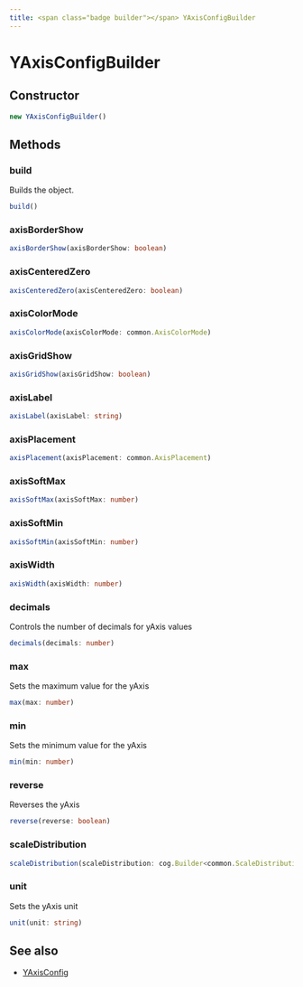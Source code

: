 ```yaml
---
title: <span class="badge builder"></span> YAxisConfigBuilder
---
```

# <span class="badge builder"></span> YAxisConfigBuilder

## Constructor

```typescript
new YAxisConfigBuilder()
```
## Methods

### <span class="badge object-method"></span> build

Builds the object.

```typescript
build()
```

### <span class="badge object-method"></span> axisBorderShow

```typescript
axisBorderShow(axisBorderShow: boolean)
```

### <span class="badge object-method"></span> axisCenteredZero

```typescript
axisCenteredZero(axisCenteredZero: boolean)
```

### <span class="badge object-method"></span> axisColorMode

```typescript
axisColorMode(axisColorMode: common.AxisColorMode)
```

### <span class="badge object-method"></span> axisGridShow

```typescript
axisGridShow(axisGridShow: boolean)
```

### <span class="badge object-method"></span> axisLabel

```typescript
axisLabel(axisLabel: string)
```

### <span class="badge object-method"></span> axisPlacement

```typescript
axisPlacement(axisPlacement: common.AxisPlacement)
```

### <span class="badge object-method"></span> axisSoftMax

```typescript
axisSoftMax(axisSoftMax: number)
```

### <span class="badge object-method"></span> axisSoftMin

```typescript
axisSoftMin(axisSoftMin: number)
```

### <span class="badge object-method"></span> axisWidth

```typescript
axisWidth(axisWidth: number)
```

### <span class="badge object-method"></span> decimals

Controls the number of decimals for yAxis values

```typescript
decimals(decimals: number)
```

### <span class="badge object-method"></span> max

Sets the maximum value for the yAxis

```typescript
max(max: number)
```

### <span class="badge object-method"></span> min

Sets the minimum value for the yAxis

```typescript
min(min: number)
```

### <span class="badge object-method"></span> reverse

Reverses the yAxis

```typescript
reverse(reverse: boolean)
```

### <span class="badge object-method"></span> scaleDistribution

```typescript
scaleDistribution(scaleDistribution: cog.Builder<common.ScaleDistributionConfig>)
```

### <span class="badge object-method"></span> unit

Sets the yAxis unit

```typescript
unit(unit: string)
```

## See also

 * <span class="badge object-type-interface"></span> [YAxisConfig](./object-YAxisConfig.md)
